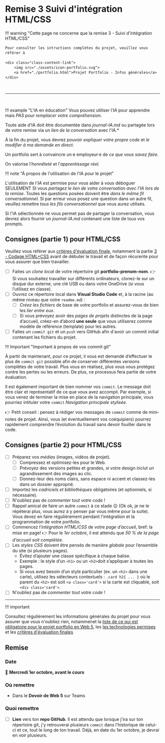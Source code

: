 # Remise 3 Suivi d'intégration HTML/CSS

<!--
https://squidfunk.github.io/mkdocs-material/reference/admonitions/
✏️note, 📄abstract, ℹ️info, 🔥tip, ✔️success, ❔question, ⚠️warning, ❌failure, ⚡danger, 🐞bug, 🧪example, ❜❜quote
-->


!!! warning "Cette page ne concerne que la remise 3 - Suivi d'intégration HTML/CSS"

    Pour consulter les intructions complètes du projet, veuillez vous référer à

    <div class="class-content-link">
        <img src="./assets/icon-portfolio.svg">
        <a href="./portfolio.html">Projet Portfolio - Infos générales</a>
    </div>

<br>
<hr>
<br>

!!! example "L'IA en éducation" 
  Vous pouvez utiliser l’*IA* pour apprendre mais *PAS pour remplacer votre compréhension*. 
  
  Toute aide d’IA doit être documentée dans *journal-IA.md* ou partagée lors de votre remise via un *lien de la conversation* avec l'IA.*
  
  À la fin du projet, vous devrez pouvoir *expliquer votre propre code* et *le modifier à ma demande en direct*.

  Un portfolio sert à convaincre un·e employeur·e de *ce que vous savez faire.*
  
  On valorise l’*honnêteté* et l’*apprentissage réel.*


!!! note "À propos de l'utilisation de l'IA pour le projet"

  L'utilisation de l'*IA* est permise pour vous aider à vous déboguer SEULEMENT SI vous *partagez le lien de votre conversation avec l'IA lors de la remise*. Toutes les questions posées doivent être *dans le même fil conversationnel*. Si par erreur vous posez une question dans un autre fil, veuillez remettre *tous les fils conversationnel* que vous aurez utilisés. 
  
  Si l'IA sélectionnée ne vous permet pas de partager la conversation, vous devrez alors fournir un *journal-IA.md* contenant une liste de tous vos prompts.


## Consignes (partie 1) pour HTML/CSS

Veuillez vous référer aux [critères d'évaluation finale](./portfolio.html#criteres-devaluation), notamment la partie [3 - Codage HTML+CSS](./portfolio.html#3-codage-html-css) avant de débuter le travail et de façon récurente pour vous assurer que bien travailler.

- [ ] Faites un *clone local* de votre répertoire git **portfolio-prenom-nom**. 
  👉 Si vous souhaitez travailler sur différents ordinateurs, clonez-le sur un disque dur externe, une clé USB ou dans votre OneDrive (si vous l’utilisez en classe).
- [ ] Ouvrez ce répertoire local dans **Visual Studio Code** et, à la racine (au même niveau que votre `readme.md`) :
  - [ ] *Créez les fichiers* de base de votre portfolio et assurez-vous de bien les *lier entre eux*.
  - [ ] Si vous prévoyez avoir des *pages de projets* distinctes de la page d’accueil, créez-en d’abord **une seule** que vous utiliserez comme modèle de référence (template) pour les autres.
- [ ] Faites un `commit git` et un `push` vers GitHub afin d'avoir un commit initial contenant les fichiers du projet.

!!! Important "Important à propos de vos commit git"

  À partir de maintenant, pour ce projet, il vous est demandé d’effectuer le plus de `commit git` possible afin de conserver différentes versions complètes de votre travail. Plus vous en réalisez, plus vous vous protégez contre les pertes ou les erreurs. De plus, ce processus fera partie de votre évaluation.

  Il est également important de bien nommer vos `commit`. Le message doit être clair et représentatif de ce que vous avez accompli. Par exemple, si vous venez de terminer la mise en place de la navigation principale, vous pourriez intituler votre `commit` *Navigation principale stylisée*.

  👉 Petit conseil : pensez à rédiger vos messages de `commit` comme de mini-notes de projet. Ainsi, vous (et éventuellement vos coéquipiers) pourrez rapidement comprendre l’évolution du travail sans devoir fouiller dans le code.

## Consignes (partie 2) pour HTML/CSS

- [ ] Préparez vos *médias* (images, vidéos de projet).
  - [ ] Compressez et optimisez-les pour le Web.
  - [ ] Prévoyez des versions petites et grandes, si votre design inclut un agrandissement des images au clic.
  - [ ] Donnez-leur des noms clairs, sans espace ni accent et classez-les dans un dossier approprié.
- [ ] Importez les *cadriciels et bibliothèques* obligatoires (et optionnels, si nécessaire).
- [ ] N'oubliez pas de *commenter tout votre code* !
- [ ] Rappel amical de faire un autre `commit` à ce stade 😉 (Ok ok, je ne le répèterai plus, vous aurez à y penser par vous même pour la suite). Vous devez en faire régulièrement pendant l'intégration et la programmation de votre portfolio.
- [ ] Commencez l’*intégration HTML/CSS* de votre *page d’accueil*, bref: la mise en page!
  👉 Pour le *1er octobre*, il est attendu que *50 % de la page d'accueil soit complétée*.
- [ ] Les *styles CSS* doivent être pensés de manière *globale* pour l’ensemble du site (si plusieurs pages).
  - Évitez d’ajouter une classe spécifique à chaque balise.
  - Exemple : le style d’un `<h1>` ou un `<h2>`doit s’appliquer à toutes les pages.
  - Si vous avez besoin d’un style particulier (ex. un `<h2>` dans une carte), utilisez les sélecteurs contextuels : `.card h2{ ... }` où le parent du `<h2>` est soit `<a class='card'>` si la carte est cliquable, soit `<div class='card'>`.
- [ ] N'oubliez pas de *commenter tout votre code* !

<hr>

!!! important

  Consultez régulièrement les informations générales du projet pour vous assurer que vous n'oubliez rien, notammenet la [liste de ce qui est obligatoire pour le projet portfolio en Web 5](./portfolio.html#obligatoire-pour-web-5), les [les technologies permises](./portfolio.html#technologies-permises) et les [critères d'évaluation finales](./portfolio.html#criteres-devaluation)


## Remise

### Date

📅 **Mercredi 1er octobre, avant le cours**

### Où remettre

- Dans le **Devoir de Web 5** sur Teams

### Quoi remettre

- [ ] **Lien** vers ton **repo GitHub**. Il est attendu que lorsque j'ira sur ton répertoire git, j'y retrouverai plusieurs `commit` dans l'historique de celui-ci et ce, tout le long de ton travail. Déjà, en date du 1er octobre, je devrai en voir plusieurs.